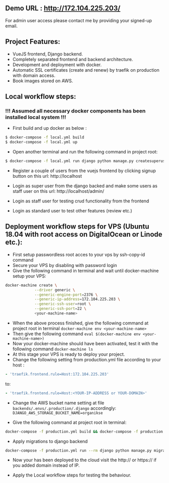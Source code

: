 ## Demo URL : http://172.104.225.203/

For admin user access please contact me by providing your signed-up email.

## Project Features:

- VueJS frontend, Django backend.
- Completely separated frontend and backend architecture.
- Development and deployment with docker.
- Automatic SSL certificates (create and renew) by traefik on production with domain access.
- Book images stored on AWS.

## Local workflow steps:

### !!! Assumed all necessary docker components has been installed local system !!!

- First build and up docker as below :

```sh
$ docker-compose -f local.yml build
$ docker-compose -f local.yml up
```

- Open another terminal and run the following command in project root:

```sh
$ docker-compose -f local.yml run django python manage.py createsuperuser
```

- Register a couple of users from the vuejs frontend by clicking signup button on this url:
  http://localhost

- Login as super user from the django backed and make some users as staff user on this url:
  http://localhost/admin/

- Login as staff user for testing crud functionality from the frontend
- Login as standard user to test other features (review etc.)

## Deployment workflow steps for VPS (Ubuntu 18.04 with root access on DigitalOcean or Linode etc.):

- First setup passwordless root acces to your vps by ssh-copy-id command
- Secure your VPS by disabling with password login
- Give the following command in terminal and wait until docker-machine setup your VPS:

```sh
docker-machine create \
             --driver generic \
             --generic-engine-port=2376 \
             --generic-ip-address=172.104.225.203 \
             --generic-ssh-user=root \
             --generic-ssh-port=22 \
             <your-machine-name>
```

- When the above process finished, give the following command at project root in terminal `docker-machine env <your-machine-name>`
- Then give the following command `eval $(docker-machine env <your-machine-name>)`
- Now your docker-machine should have been activated, test it with the following command `docker-machine ls`
- At this stage your VPS is ready to deploy your project.
- Change the following setting from production.yml file according to your host :

```yml
- 'traefik.frontend.rule=Host:172.104.225.203'
```

to:

```yml
- 'traefik.frontend.rule=Host:<YOUR-IP-ADDRESS or YOUR-DOMAIN>'
```

- Change the AWS bucket name setting at file `backends/.envs/.production/.django` accordingly:
  `DJANGO_AWS_STORAGE_BUCKET_NAME=organikse`

- Give the following command at project root in terminal:

```sh
docker-compose -f production.yml build && docker-compose -f production.yml up -d
```

- Apply migrations to django backend

```sh
docker-compose -f production.yml run --rm django python manage.py migrate
```

- Now your has been deployed to the cloud visit the http://<YOUR-IP-ADDRESS> or https://<YOUR-DOMAIN>
  if you added domain instead of IP.

- Apply the Local workflow steps for testing the behaviour.
